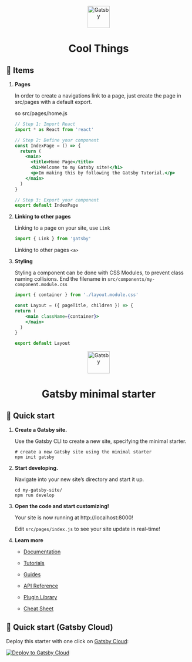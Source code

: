 <p align="center">
  <a href="https://www.gatsbyjs.com/?utm_source=starter&utm_medium=readme&utm_campaign=minimal-starter">
    <img alt="Gatsby" src="https://www.gatsbyjs.com/Gatsby-Monogram.svg" width="60" />
  </a>
</p>
<h1 align="center">
  Cool Things
</h1>

## 🚀 Items

1. **Pages**

    In order to create a navigations link to a page,
    just create the page in src/pages with a default export.

    so src/pages/home.js

    ```jsx
    // Step 1: Import React
    import * as React from 'react'

    // Step 2: Define your component
    const IndexPage = () => {
      return (
        <main>
          <title>Home Page</title>
          <h1>Welcome to my Gatsby site!</h1>
          <p>Im making this by following the Gatsby Tutorial.</p>
        </main>
      )
    }

    // Step 3: Export your component
    export default IndexPage
    ```

2. **Linking to other pages**
    
    Linking to a page on your site, use `Link` 
    ```jsx
    import { Link } from 'gatsby'
    ```
    Linking to other pages `<a>`

3. **Styling**

    Styling a component can be done with CSS Modules, to prevent class naming collisions. End the filename in `src/components/my-component.module.css`

    ```jsx
    import { container } from './layout.module.css'

    const Layout = ({ pageTitle, children }) => {
    return (
        <main className={container}>
        </main>
      )
    }

    export default Layout
    ```




<p align="center">
  <a href="https://www.gatsbyjs.com/?utm_source=starter&utm_medium=readme&utm_campaign=minimal-starter">
    <img alt="Gatsby" src="https://www.gatsbyjs.com/Gatsby-Monogram.svg" width="60" />
  </a>
</p>
<h1 align="center">
  Gatsby minimal starter
</h1>

## 🚀 Quick start

1.  **Create a Gatsby site.**

    Use the Gatsby CLI to create a new site, specifying the minimal starter.

    ```shell
    # create a new Gatsby site using the minimal starter
    npm init gatsby
    ```

2.  **Start developing.**

    Navigate into your new site’s directory and start it up.

    ```shell
    cd my-gatsby-site/
    npm run develop
    ```

3.  **Open the code and start customizing!**

    Your site is now running at http://localhost:8000!

    Edit `src/pages/index.js` to see your site update in real-time!

4.  **Learn more**

    - [Documentation](https://www.gatsbyjs.com/docs/?utm_source=starter&utm_medium=readme&utm_campaign=minimal-starter)

    - [Tutorials](https://www.gatsbyjs.com/tutorial/?utm_source=starter&utm_medium=readme&utm_campaign=minimal-starter)

    - [Guides](https://www.gatsbyjs.com/tutorial/?utm_source=starter&utm_medium=readme&utm_campaign=minimal-starter)

    - [API Reference](https://www.gatsbyjs.com/docs/api-reference/?utm_source=starter&utm_medium=readme&utm_campaign=minimal-starter)

    - [Plugin Library](https://www.gatsbyjs.com/plugins?utm_source=starter&utm_medium=readme&utm_campaign=minimal-starter)

    - [Cheat Sheet](https://www.gatsbyjs.com/docs/cheat-sheet/?utm_source=starter&utm_medium=readme&utm_campaign=minimal-starter)

## 🚀 Quick start (Gatsby Cloud)

Deploy this starter with one click on [Gatsby Cloud](https://www.gatsbyjs.com/cloud/):

[<img src="https://www.gatsbyjs.com/deploynow.svg" alt="Deploy to Gatsby Cloud">](https://www.gatsbyjs.com/dashboard/deploynow?url=https://github.com/gatsbyjs/gatsby-starter-minimal)

